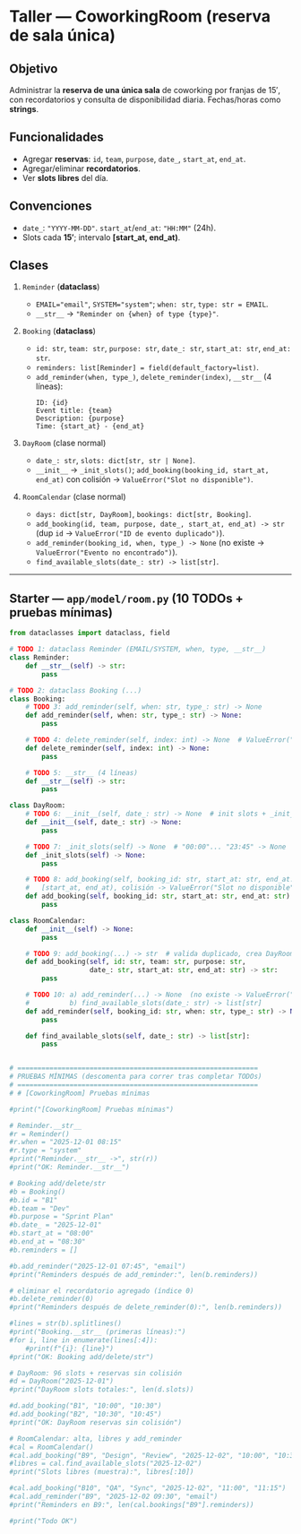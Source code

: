 # Taller — **CoworkingRoom (reserva de sala única)**

## Objetivo
Administrar la **reserva de una única sala** de coworking por franjas de 15′, con recordatorios y consulta de disponibilidad diaria. Fechas/horas como **strings**.

## Funcionalidades
- Agregar **reservas**: `id`, `team`, `purpose`, `date_`, `start_at`, `end_at`.
- Agregar/eliminar **recordatorios**.
- Ver **slots libres** del día.

## Convenciones
- `date_`: `"YYYY-MM-DD"`. `start_at`/`end_at`: `"HH:MM"` (24h).  
- Slots cada **15′**; intervalo **[start_at, end_at)**.

## Clases
1) `Reminder` (**dataclass**)  
   - `EMAIL="email"`, `SYSTEM="system"`; `when: str`, `type: str = EMAIL`.  
   - `__str__` → `"Reminder on {when} of type {type}"`.

2) `Booking` (**dataclass**)  
   - `id: str`, `team: str`, `purpose: str`, `date_: str`, `start_at: str`, `end_at: str`.  
   - `reminders: list[Reminder] = field(default_factory=list)`.  
   - `add_reminder(when, type_)`, `delete_reminder(index)`, `__str__` (4 líneas):
     ```
     ID: {id}
     Event title: {team}
     Description: {purpose}
     Time: {start_at} - {end_at}
     ```

3) `DayRoom` (clase normal)  
   - `date_: str`, `slots: dict[str, str | None]`.  
   - `__init__` → `_init_slots()`; `add_booking(booking_id, start_at, end_at)` con colisión → `ValueError("Slot no disponible")`.

4) `RoomCalendar` (clase normal)  
   - `days: dict[str, DayRoom]`, `bookings: dict[str, Booking]`.  
   - `add_booking(id, team, purpose, date_, start_at, end_at) -> str` (dup `id` → `ValueError("ID de evento duplicado")`).  
   - `add_reminder(booking_id, when, type_) -> None` (no existe → `ValueError("Evento no encontrado")`).  
   - `find_available_slots(date_: str) -> list[str]`.

---

## Starter — `app/model/room.py` (10 TODOs + pruebas mínimas)

```python
from dataclasses import dataclass, field

# TODO 1: dataclass Reminder (EMAIL/SYSTEM, when, type, __str__)
class Reminder:
    def __str__(self) -> str:
        pass

# TODO 2: dataclass Booking (...)
class Booking:
    # TODO 3: add_reminder(self, when: str, type_: str) -> None
    def add_reminder(self, when: str, type_: str) -> None:
        pass

    # TODO 4: delete_reminder(self, index: int) -> None  # ValueError("Recordatorio no encontrado")
    def delete_reminder(self, index: int) -> None:
        pass

    # TODO 5: __str__ (4 líneas)
    def __str__(self) -> str:
        pass

class DayRoom:
    # TODO 6: __init__(self, date_: str) -> None  # init slots + _init_slots()
    def __init__(self, date_: str) -> None:
        pass

    # TODO 7: _init_slots(self) -> None  # "00:00"... "23:45" -> None
    def _init_slots(self) -> None:
        pass

    # TODO 8: add_booking(self, booking_id: str, start_at: str, end_at: str) -> None
    #   [start_at, end_at), colisión -> ValueError("Slot no disponible")
    def add_booking(self, booking_id: str, start_at: str, end_at: str) -> None:
        pass

class RoomCalendar:
    def __init__(self) -> None:
        pass

    # TODO 9: add_booking(...) -> str  # valida duplicado, crea DayRoom y Booking, delega, guarda, retorna id
    def add_booking(self, id: str, team: str, purpose: str,
                    date_: str, start_at: str, end_at: str) -> str:
        pass

    # TODO 10: a) add_reminder(...) -> None  (no existe -> ValueError("Evento no encontrado"))
    #          b) find_available_slots(date_: str) -> list[str]
    def add_reminder(self, booking_id: str, when: str, type_: str) -> None:
        pass

    def find_available_slots(self, date_: str) -> list[str]:
        pass


# ============================================================
# PRUEBAS MÍNIMAS (descomenta para correr tras completar TODOs)
# ============================================================
# # [CoworkingRoom] Pruebas mínimas

#print("[CoworkingRoom] Pruebas mínimas")

# Reminder.__str__
#r = Reminder()
#r.when = "2025-12-01 08:15"
#r.type = "system"
#print("Reminder.__str__ ->", str(r))
#print("OK: Reminder.__str__")

# Booking add/delete/str
#b = Booking()
#b.id = "B1"
#b.team = "Dev"
#b.purpose = "Sprint Plan"
#b.date_ = "2025-12-01"
#b.start_at = "08:00"
#b.end_at = "08:30"
#b.reminders = []

#b.add_reminder("2025-12-01 07:45", "email")
#print("Reminders después de add_reminder:", len(b.reminders))

# eliminar el recordatorio agregado (índice 0)
#b.delete_reminder(0)
#print("Reminders después de delete_reminder(0):", len(b.reminders))

#lines = str(b).splitlines()
#print("Booking.__str__ (primeras líneas):")
#for i, line in enumerate(lines[:4]):
    #print(f"{i}: {line}")
#print("OK: Booking add/delete/str")

# DayRoom: 96 slots + reservas sin colisión
#d = DayRoom("2025-12-01")
#print("DayRoom slots totales:", len(d.slots))

#d.add_booking("B1", "10:00", "10:30")
#d.add_booking("B2", "10:30", "10:45")
#print("OK: DayRoom reservas sin colisión")

# RoomCalendar: alta, libres y add_reminder
#cal = RoomCalendar()
#cal.add_booking("B9", "Design", "Review", "2025-12-02", "10:00", "10:30")
#libres = cal.find_available_slots("2025-12-02")
#print("Slots libres (muestra):", libres[:10])

#cal.add_booking("B10", "QA", "Sync", "2025-12-02", "11:00", "11:15")
#cal.add_reminder("B9", "2025-12-02 09:30", "email")
#print("Reminders en B9:", len(cal.bookings["B9"].reminders))

#print("Todo OK")

```
